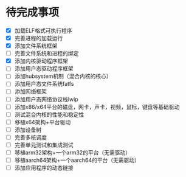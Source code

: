 # 待完成事项

- [x] 加载ELF格式可执行程序
- [x] 完善进程的加载运行
- [x] 添加文件系统框架
- [ ] 完善文件系统和进程的绑定
- [x] 添加内核驱动程序框架 
- [ ] 添加用户态驱动程序框架
- [ ] 添加hubsystem机制（混合内核的核心） 
- [ ] 添加用户态文件系统fatfs
- [ ] 添加网络框架
- [ ] 添加用户态网络协议栈lwip
- [ ] 添加x86/x64平台的磁盘，网卡，声卡，视频，鼠标，键盘等基础驱动
- [ ] 测试混合内核的性能和稳定性
- [ ] 移植x64架构+平台驱动
- [ ] 添加设备树
- [ ] 完善多核调度
- [ ] 完善单元测试和集成测试
- [ ] 移植arm32架构+一个arm32的平台（无需驱动）
- [ ] 移植aarch64架构+一个aarch64的平台（无需驱动）
- [ ] 添加应用程序的动态链接
